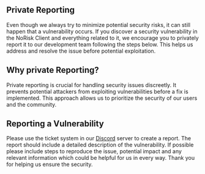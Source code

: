 ## Private Reporting

Even though we always try to minimize potential security risks, it can still happen that a vulnerability occurs. If you discover a security vulnerability in the NoRisk Client and everything related to it, we encourage you to privately report it to our development team following the steps below. This helps us address and resolve the issue before potential exploitation.

## Why private Reporting?

Private reporting is crucial for handling security issues discreetly. It prevents potential attackers from exploiting vulnerabilities before a fix is implemented. This approach allows us to prioritize the security of our users and the community.

## Reporting a Vulnerability

Please use the ticket system in our [Discord](https://discord.norisk.gg) server to create a report. The report should include a detailed description of the vulnerability. If possible please include steps to reproduce the issue, potential impact and any relevant information which could be helpful for us in every way. 
Thank you for helping us ensure the security.
